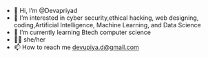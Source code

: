 - 👋 Hi, I’m @Devapriyad
- 👀 I’m interested in cyber security,ethical hacking, web designing, coding,Artificial Intelligence, Machine Learning, and Data Science
- 🌱 I’m currently learning Btech computer science
- 👩🏻 she/her
- 📫 How to reach me devupiya.d@gmail.com

<!---
Devapriyad/Devapriyad is a ✨ special ✨ repository because its `README.md` (this file) appears on your GitHub profile.
You can click the Preview link to take a look at your changes.
--->
